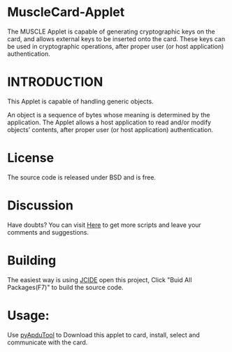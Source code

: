 # MuscleCard-Applet
The MUSCLE Applet is capable of generating cryptographic keys on the card, and allows external keys to be inserted onto the card. These keys can be used in cryptographic operations, after proper user (or host application) authentication. 

INTRODUCTION
========
This Applet is capable of handling generic objects. 

An object is a sequence of bytes whose meaning is determined by the application. The Applet allows a host application to read and/or modify objects’ contents, after proper user (or host application) authentication. 

License 
=======
The source code is released under BSD and is free.

Discussion
=======

Have doubts? You can visit [Here](http://javacardos.com/javacardforum/viewforum.php?f=40) to get more scripts and leave your comments and suggestions.

Building
===

The easiest way is using [JCIDE](http://javacardos.com/javacardforum/viewtopic.php?f=26&t=43) open this project,  Click "Buid All Packages(F7)" to build the source code.

Usage:
===========
 Use [pyApduTool](http://javacardos.com/javacardforum/viewtopic.php?f=3&t=38) to Download this  applet to card, install, select and communicate with the card.


